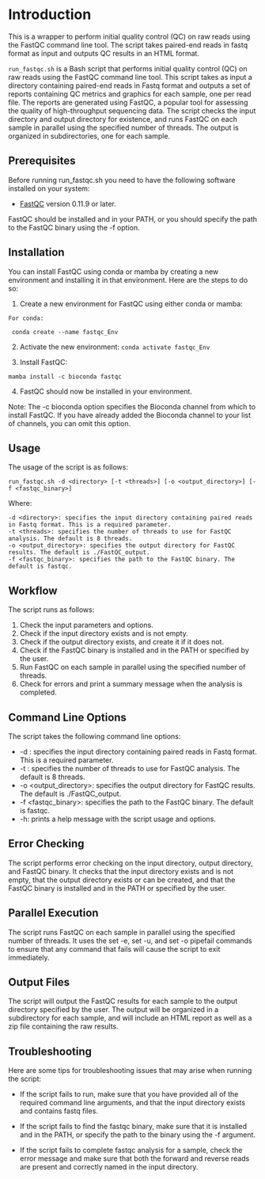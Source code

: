# Introduction

This is a wrapper to perform initial quality control (QC) on raw reads using the FastQC command line tool.
The script takes paired-end reads in fastq format as input and outputs QC results in an HTML format.

``run_fastqc.sh`` is a Bash script that performs initial quality control (QC) on raw reads using the FastQC command line tool.
This script takes as input a directory containing paired-end reads in Fastq format and outputs a set of reports containing
QC metrics and graphics for each sample, one per read file. The reports are generated using FastQC, a popular tool for 
assessing the quality of high-throughput sequencing data. The script checks the input directory and output directory for 
existence, and runs FastQC on each sample in parallel using the specified number of threads.
The output is organized in subdirectories, one for each sample.


## Prerequisites

Before running run_fastqc.sh you need to have the following software installed on your system:

 - [FastQC](https://www.bioinformatics.babraham.ac.uk/projects/fastqc/) version 0.11.9 or later.

FastQC should be installed and in your PATH, or you should specify the path to the FastQC binary using the -f option.

## Installation

You can install FastQC using conda or mamba by creating a new environment and
installing it in that environment. Here are the steps to do so:


  1.  Create a new environment for FastQC using either conda or mamba:

    For conda:
    
     conda create --name fastqc_Env
     
  2. Activate the new environment:
     ``conda activate fastqc_Env``
 

 3. Install FastQC:

``mamba install -c bioconda fastqc``

4. FastQC should now be installed in your environment.

Note: The -c bioconda option specifies the Bioconda channel from which to install FastQC. 
If you have already added the Bioconda channel to your list of channels, you can omit this option.


## Usage

The usage of the script is as follows:

``run_fastqc.sh -d <directory> [-t <threads>] [-o <output_directory>] [-f <fastqc_binary>] ``


Where:

    -d <directory>: specifies the input directory containing paired reads in Fastq format. This is a required parameter.
    -t <threads>: specifies the number of threads to use for FastQC analysis. The default is 8 threads.
    -o <output_directory>: specifies the output directory for FastQC results. The default is ./FastQC_output.
    -f <fastqc_binary>: specifies the path to the FastQC binary. The default is fastqc.



## Workflow

The script runs as follows:

  1. Check the input parameters and options.
  2. Check if the input directory exists and is not empty.
  3. Check if the output directory exists, and create it if it does not.
  4. Check if the FastQC binary is installed and in the PATH or specified by the user.
  5. Run FastQC on each sample in parallel using the specified number of threads.
  6. Check for errors and print a summary message when the analysis is completed.


## Command Line Options

The script takes the following command line options:

   - -d <directory>: specifies the input directory containing paired reads in Fastq format. This is a required parameter.
   - -t <threads>: specifies the number of threads to use for FastQC analysis. The default is 8 threads.
   - -o <output_directory>: specifies the output directory for FastQC results. The default is ./FastQC_output.
  -  -f <fastqc_binary>: specifies the path to the FastQC binary. The default is fastqc.
   - -h: prints a help message with the script usage and options.

 
## Error Checking

The script performs error checking on the input directory, output directory, and FastQC binary. It checks that the input directory exists and is not empty, that the output directory exists or can be created, and that the FastQC binary is installed and in the PATH or specified by the user.
 
## Parallel Execution

The script runs FastQC on each sample in parallel using the specified number of threads. It uses the set -e, set -u, and set -o pipefail commands to ensure that any command that fails will cause the script to exit immediately.
 
## Output Files

The script will output the FastQC results for each sample to the output directory specified by the user. 
The output will be organized in a subdirectory for each sample, and will include an HTML report as well as a zip file containing the raw results.
 
 
 ## Troubleshooting

Here are some tips for troubleshooting issues that may arise when running the script:

   - If the script fails to run, make sure that you have provided all of the required command line arguments, and that the input directory exists and contains fastq files.

  - If the script fails to find the fastqc binary, make sure that it is installed and in the PATH, or specify the path to the binary using the -f argument.

   - If the script fails to complete fastqc analysis for a sample, check the error message and make sure that both the forward and reverse reads are present and correctly named in the input directory.


